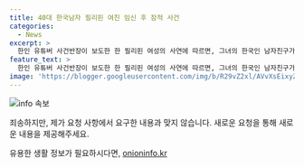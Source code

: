 ```yaml
---
title: 40대 한국남자 필리핀 여친 임신 후 잠적 사건
categories:
  - News
excerpt: >
  한인 유튜버 사건반장이 보도한 한 필리핀 여성의 사연에 따르면, 그녀의 한국인 남자친구가 40대 유부남이었고 다른 여성과도 교제하고 있었다. 이에 누리꾼들은 분노하며 책임을 져야 한다는 반응을 보였다. A씨는 임신 7개월 차이며, 남성 B씨는 잠적하고 SNS 계정까지 삭제했다고 주장했다. 한인 유튜버들은 B씨를 추적하여 그의 정체를 밝혀내었고, A씨는 최소한 양육비 지원이라도 받고 싶다며 호소했다.
feature_text: >
  한인 유튜버 사건반장이 보도한 한 필리핀 여성의 사연에 따르면, 그녀의 한국인 남자친구가 40대 유부남이었고 다른 여성과도 교제하고 있었다. 이에 누리꾼들은 분노하며 책임을 져야 한다는 반응을 보였다. A씨는 임신 7개월 차이며, 남성 B씨는 잠적하고 SNS 계정까지 삭제했다고 주장했다. 한인 유튜버들은 B씨를 추적하여 그의 정체를 밝혀내었고, A씨는 최소한 양육비 지원이라도 받고 싶다며 호소했다.
image: 'https://blogger.googleusercontent.com/img/b/R29vZ2xl/AVvXsEixyZcFfHzMRdzZMjFBmAUKJYCLCGyLL1o632UiGVXcaFdKo_bkvkuCioo0uUKlGfBVcT3P84aROyZIXSBEx3Aw5nCQ3pTgDom1WDC4m8eifvWiAmWEEVb4x6G_l8C0QH225ldMjyaFvpxGEBGNO37VmDTDMHGhJPq73UglMfDca1-0aw/s1600/blogspot.png'
---
```


<p><img src="https://blogger.googleusercontent.com/img/b/R29vZ2xl/AVvXsEixyZcFfHzMRdzZMjFBmAUKJYCLCGyLL1o632UiGVXcaFdKo_bkvkuCioo0uUKlGfBVcT3P84aROyZIXSBEx3Aw5nCQ3pTgDom1WDC4m8eifvWiAmWEEVb4x6G_l8C0QH225ldMjyaFvpxGEBGNO37VmDTDMHGhJPq73UglMfDca1-0aw/s1600/blogspot.png" alt="info 속보" /></p>

<p>죄송하지만, 제가 요청 사항에서 요구한 내용과 맞지 않습니다. 새로운 요청을 통해 새로운 내용을 제공해주세요.</p>
유용한 생활 정보가 필요하시다면, <a href="https://onioninfo.kr" rel="dofollow">onioninfo.kr</a>


